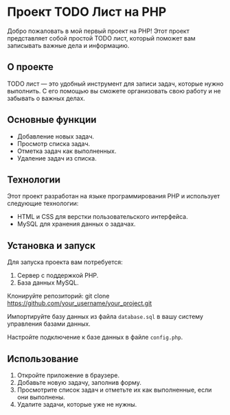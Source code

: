 # Проект TODO Лист на PHP

Добро пожаловать в мой первый проект на PHP! Этот проект представляет собой простой TODO лист, который поможет вам записывать важные дела и информацию.

## О проекте

TODO лист — это удобный инструмент для записи задач, которые нужно выполнить. С его помощью вы сможете организовать свою работу и не забывать о важных делах.

## Основные функции

- Добавление новых задач.
- Просмотр списка задач.
- Отметка задач как выполненных.
- Удаление задач из списка.

## Технологии

Этот проект разработан на языке программирования PHP и использует следующие технологии:

- HTML и CSS для верстки пользовательского интерфейса.
- MySQL для хранения данных о задачах.

## Установка и запуск

Для запуска проекта вам потребуется:

1. Сервер с поддержкой PHP.
2. База данных MySQL.

Клонируйте репозиторий:
git clone https://github.com/your_username/your_project.git

Импортируйте базу данных из файла `database.sql` в вашу систему управления базами данных.

Настройте подключение к базе данных в файле `config.php`.

## Использование

1. Откройте приложение в браузере.
2. Добавьте новую задачу, заполнив форму.
3. Просмотрите список задач и отметьте их как выполненные, если они выполнены.
4. Удалите задачи, которые уже не нужны.
